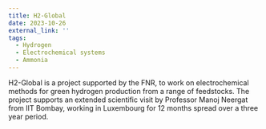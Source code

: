 ```yaml
---
title: H2-Global
date: 2023-10-26
external_link: ''
tags:
  - Hydrogen
  - Electrochemical systems
  - Ammonia
---
```


H2-Global is a project supported by the FNR, to work on electrochemical methods for green hydrogen production from a range of feedstocks. The project supports an extended scientific visit by Professor Manoj Neergat from IIT Bombay, working in Luxembourg for 12 months spread over a three year period. 

<!--more-->
